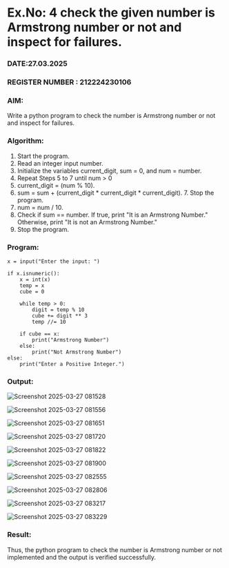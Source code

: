 # Ex.No: 4 check the given number is Armstrong number or not and inspect for failures.
### DATE:27.03.2025                                                                            
### REGISTER NUMBER : 212224230106
### AIM: 
Write a python program to check the number is Armstrong number or not and inspect for failures.

### Algorithm:
1.  Start the program.
2.	Read an integer input number.
3.	Initialize the variables current_digit, sum = 0, and num = number.
4.	Repeat Steps 5 to 7 until num > 0
5.	current_digit = (num % 10).
6.	sum = sum + (current_digit * current_digit * current_digit). 7. Stop the program.
7.	num = num / 10.
8.	Check if sum == number. If true, print "It is an Armstrong Number." Otherwise, print "It is not an Armstrong Number."
9.	Stop the program.

### Program:

```
x = input("Enter the input: ")

if x.isnumeric():
    x = int(x)
    temp = x
    cube = 0

    while temp > 0:
        digit = temp % 10
        cube += digit ** 3
        temp //= 10

    if cube == x:
        print("Armstrong Number")
    else:
        print("Not Armstrong Number")
else:
    print("Enter a Positive Integer.")

```
### Output:

![Screenshot 2025-03-27 081528](https://github.com/user-attachments/assets/dd5f2eb5-8bfb-4a7a-b5f4-9caf119b00df)

![Screenshot 2025-03-27 081556](https://github.com/user-attachments/assets/a6d5d3d0-88ed-41c3-a346-eea677d10a76)

![Screenshot 2025-03-27 081651](https://github.com/user-attachments/assets/caa886bf-5163-4756-be4b-1fd2a3147ca7)

![Screenshot 2025-03-27 081720](https://github.com/user-attachments/assets/3deba781-2dcd-4b97-91eb-d3980f111fa3)

![Screenshot 2025-03-27 081822](https://github.com/user-attachments/assets/727375b1-4f58-4f9c-9a96-2b0fa4b05085)

![Screenshot 2025-03-27 081900](https://github.com/user-attachments/assets/654c4915-5189-4382-b086-5cdef423d297)

![Screenshot 2025-03-27 082555](https://github.com/user-attachments/assets/73a8f657-aca2-426b-bd98-15cefe8e7ea1)

![Screenshot 2025-03-27 082806](https://github.com/user-attachments/assets/f57ff153-1749-4ddd-ba98-c1cdf9b1a892)

![Screenshot 2025-03-27 083217](https://github.com/user-attachments/assets/95d0be4e-5a3f-483a-9478-0c5c6d10ebf2)

![Screenshot 2025-03-27 083229](https://github.com/user-attachments/assets/7068d46e-c03d-41c2-b2bd-ae7767eaa6a3)

### Result:
Thus, the python program to check the number is Armstrong number or not implemented and the output is verified successfully.


